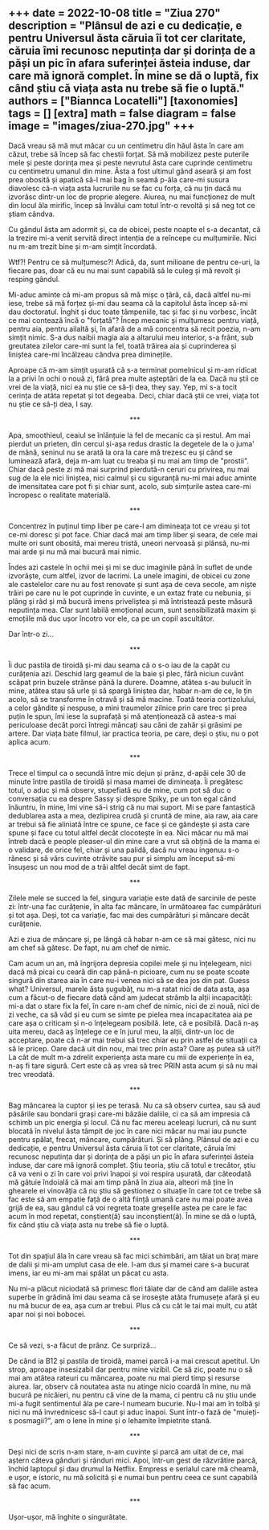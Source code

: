 
+++
date = 2022-10-08
title = "Ziua 270"
description = "Plânsul de azi e cu dedicație, e pentru Universul ăsta căruia îi tot cer claritate, căruia îmi recunosc neputința dar și dorința de a păși un pic în afara suferinței ăsteia induse, dar care mă ignoră complet. În mine se dă o luptă, fix când știu că viața asta nu trebe să fie o luptă."
authors = ["Biannca Locatelli"]
[taxonomies]
tags = []
[extra]
math = false
diagram = false
image = "images/ziua-270.jpg"
+++
---

Dacă vreau să mă mut măcar cu un centimetru din hăul ăsta în care am căzut, trebe să încep să fac chestii forțat. Să mă mobilizez peste puterile mele și peste dorința mea și peste nevrutul ăsta care cuprinde centimetru cu centimetru umanul din mine. Ăsta a fost ultimul gând aseară și am fost prea obosită și apatică să-l mai bag în seamă p-ăla care-mi susura diavolesc că-n viața asta lucrurile nu se fac cu forța, că nu țin dacă nu izvorăsc dintr-un loc de proprie alegere. Aiurea, nu mai funcționez de mult din locul ăla mirific, încep să învălui cam totul într-o revoltă și să neg tot ce știam cândva.

Cu gândul ăsta am adormit și, ca de obicei, peste noapte el s-a decantat, că la trezire mi-a venit servită direct intenția de a reîncepe cu mulțumirile. Nici nu m-am trezit bine și m-am simțit încordată.

Wtf?! Pentru ce să mulțumesc?! Adică, da, sunt milioane de pentru ce-uri, la fiecare pas, doar că eu nu mai sunt capabilă să le culeg și mă revolt și resping gândul.

Mi-aduc aminte că mi-am propus să mă mișc o țâră, că, dacă altfel nu-mi iese, trebe să mă forțez și-mi dau seama că la capitolul ăsta încep să-mi dau doctoratul. Înghit și duc toate tâmpeniile, tac și fac și nu vorbesc, încât ce mai contează încă o "forțată"? Încep mecanic și mulțumesc pentru viață, pentru aia, pentru ailaltă și, în afară de a mă concentra să recit poezia, n-am simțit nimic. S-a dus naibii magia aia a altarului meu interior, s-a frânt, sub greutatea zilelor care-mi sunt la fel, toată trăirea aia și cuprinderea și liniștea care-mi încălzeau cândva prea diminețile.

Aproape că m-am simțit ușurată că s-a terminat pomelnicul și m-am ridicat la a privi în ochi o nouă zi, fără prea multe așteptări de la ea. Dacă nu știi ce vrei de la viață, nici ea nu știe ce să-ți dea, they say. Yep, mi s-a tocit cerința de atâta repetat și tot degeaba. Deci, chiar dacă știi ce vrei, viața tot nu știe ce să-ți dea, I say.

<p style="text-align: center;">***</p>

Apa, smoothieul, ceaiul se înlănțuie la fel de mecanic ca și restul. Am mai pierdut un prieten, din cercul și-așa redus drastic la degetele de la o juma' de mână, seninul nu se arată la ora la care mă trezesc eu și când se luminează afară, deja m-am luat cu treaba și nu mai am timp de "prostii". Chiar dacă peste zi mă mai surprind pierdută-n ceruri cu privirea, nu mai sug de la ele nici liniștea, nici calmul și cu siguranță nu-mi mai aduc aminte de imensitatea care pot fi și chiar sunt, acolo, sub simțurile astea care-mi încropesc o realitate materială.

<p style="text-align: center;">***</p>

Concentrez în puținul timp liber pe care-l am dimineața tot ce vreau și tot ce-mi doresc și pot face. Chiar dacă mai am timp liber și seara, de cele mai multe ori sunt obosită, mai mereu tristă, uneori nervoasă și plânsă, nu-mi mai arde și nu mă mai bucură mai nimic.

Îndes azi castele în ochii mei și mi se duc imaginile până în suflet de unde izvorăște, cum altfel, izvor de lacrimi. La unele imagini, de obicei cu zone ale castelelor care nu au fost renovate și sunt așa de ceva secole, am niște trăiri pe care nu le pot cuprinde în cuvinte, e un extaz frate cu nebunia, și plâng și râd și mă bucură imens priveliștea și mă întristează peste măsură neputința mea. Clar sunt labilă emoțional acum, sunt sensibilizată maxim și emoțiile mă duc ușor încotro vor ele, ca pe un copil ascultător.

Dar într-o zi…

<p style="text-align: center;">***</p>

Îi duc pastila de tiroidă și-mi dau seama că o s-o iau de la capăt cu curățenia azi. Deschid larg geamul de la baie și plec, fără niciun cuvânt scăpat prin buzele strânse până la durere. Doamne, atâtea s-au bulucit în mine, atâtea stau să urle și să spargă liniștea dar, habar n-am de ce, le țin acolo, să se transforme în otravă și să mă macine. Toată teoria cortizolului, a celor gândite și nespuse, a mini traumelor zilnice prin care trec și prea puțin le spun, îmi iese la suprafață și mă atenționează că astea-s mai periculoase decât porci întregi mâncați sau căni de zahăr și grăsimi pe artere. Dar viața bate filmul, iar practica teoria, pe care, deși o știu, nu o pot aplica acum.

<p style="text-align: center;">***</p>

Trece el timpul ca o secundă între mic dejun și prânz, d-apăi cele 30 de minute între pastila de tiroidă și masa mamei de dimineața. Îi pregătesc totul, o aduc și mă observ, stupefiată eu de mine, cum pot să duc o conversația cu ea despre Sassy și despre Spiky, pe un ton egal când înăuntru, în mine, îmi vine să-i strig că nu mai suport. Mi se pare fantastică dedublarea asta a mea, dezlipirea crudă și cruntă de mine, aia raw, aia care ar trebui să fie aliniată între ce spune, ce face și ce gândește și asta care spune și face cu totul altfel decât clocotește în ea. Nici măcar nu mă mai întreb dacă e people pleaser-ul din mine care a vrut să obțină de la mama ei o validare, de orice fel, chiar și una palidă, dacă nu vreau ingenuu s-o rănesc și să vărs cuvinte otrăvite sau pur și simplu am început să-mi însușesc un nou mod de a trăi altfel decât simt de fapt.

<p style="text-align: center;">***</p>

Zilele mele se succed la fel, singura variație este dată de sarcinile de peste zi: într-una fac curățenie, în alta fac mâncare, în următoarea fac cumpărături și tot așa. Deși, tot ca variație, fac mai des cumpărături și mâncare decât curățenie.

Azi e ziua de mâncare și, pe lângă că habar n-am ce să mai gătesc, nici nu am chef să gătesc. De fapt, nu am chef de nimic.

Cam acum un an, mă îngrijora depresia copilei mele și nu înțelegeam, nici dacă mă picai cu ceară din cap până-n picioare, cum nu se poate scoate singură din starea aia în care nu-i venea nici să se dea jos din pat. Guess what? Universul, marele ăsta șugubăț, nu m-a ratat nici de data asta, așa cum a făcut-o de fiecare dată când am judecat strâmb la alții incapacități: mi-a dat o stare fix la fel, în care n-am chef de nimic, nici de zi nouă, nici de zi veche, ca să văd și eu cum se simte pe pielea mea incapacitatea aia pe care așa o criticam și n-o înțelegeam posibilă. Iete, că e posibilă. Dacă n-aș uita mereu, dacă aș înțelege ce e în jurul meu, la alții, dintr-un loc de acceptare, poate că n-ar mai trebui să trec chiar eu prin astfel de situații ca să le pricep. Oare dacă uit din nou, mai trec prin asta? Oare aș putea să uit?! La cât de mult m-a zdrelit experiența asta mare cu mii de experiențe în ea, n-aș fi tare sigură. Cert este că aș vrea să trec PRIN asta acum și să nu mai trec vreodată.

<p style="text-align: center;">***</p>

Bag mâncarea la cuptor și ies pe terasă. Nu ca să observ curtea, sau să aud păsările sau bondarii grași care-mi bâzâie daliile, ci ca să am impresia că schimb un pic energia și locul. Că nu fac mereu aceleași lucruri, că nu sunt blocată în nivelul ăsta tâmpit de joc în care nici măcar nu mai iau puncte pentru spălat, frecat, mâncare, cumpărături. Și să plâng. Plânsul de azi e cu dedicație, e pentru Universul ăsta căruia îi tot cer claritate, căruia îmi recunosc neputința dar și dorința de a păși un pic în afara suferinței ăsteia induse, dar care mă ignoră complet. Știu teoria, știu că totul e trecător, știu că va veni o zi în care voi privi înapoi și voi respira ușurată, dar câteodată mă gâtuie îndoială că mai am timp până în ziua aia, alteori mă ține în ghearele ei vinovăția că nu știu să gestionez o situație în care tot ce trebe să fac este să am empatie față de o altă ființă umană care nu mai poate avea grijă de ea, sau gândul că voi regreta toate greșelile astea pe care le fac acum în mod repetat, conștient(ă) sau inconștient(ă). În mine se dă o luptă, fix când știu că viața asta nu trebe să fie o luptă.

<p style="text-align: center;">***</p>

Tot din spațiul ăla în care vreau să fac mici schimbări, am tăiat un braț mare de dalii și mi-am umplut casa de ele. I-am dus și mamei care s-a bucurat imens, iar eu mi-am mai spălat un păcat cu asta.

Nu mi-a plăcut niciodată să primesc flori tăiate dar de când am daliile astea superbe în grădină îmi dau seama că se irosește atâta frumusețe afară și eu nu mă bucur de ea, așa cum ar trebui. Plus că cu cât le tai mai mult, cu atât apar noi și noi bobocei.

<p style="text-align: center;">***</p>

Ce să vezi, s-a făcut de prânz. Ce surpriză…

De când ia B12 și pastila de tiroidă, mamei parcă i-a mai crescut apetitul. Un strop, aproape insesizabil dar pentru mine vizibil. Ce să zic, poate nu o să mai am atâtea rateuri cu mâncarea, poate nu mai pierd timp și resurse aiurea. Iar, observ că noutatea asta nu atinge nicio coardă în mine, nu mă bucură pe nicăieri, nu pentru că vine de la mama, ci pentru că nu știu unde mi-a fugit sentimentul ăla pe care-l numeam bucurie. Nu-l mai am în tolbă și nici nu mă învrednicesc să-l caut și aduc înapoi. Sunt într-o fază de "muieți-s posmagii?", am o lene în mine și o lehamite împietrite stană.

<p style="text-align: center;">***</p>

Deși nici de scris n-am stare, n-am cuvinte și parcă am uitat de ce, mai aștern câteva gânduri și rânduri mici. Apoi, într-un gest de răzvrătire parcă, închid laptopul și dau drumul la Netflix. Empress e serialul care mă cheamă, e ușor, e istoric, nu mă solicită și e numai bun pentru ceea ce sunt capabilă să fac acum.

<p style="text-align: center;">***</p>

Ușor-ușor, mă înghite o singurătate.
